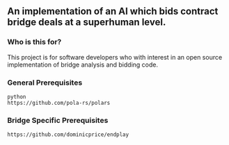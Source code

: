 ## An implementation of an AI which bids contract bridge deals at a superhuman level.

### Who is this for?
This project is for software developers who with interest in an open source implementation of bridge analysis and bidding code.

### General Prerequisites
    python
    https://github.com/pola-rs/polars

### Bridge Specific Prerequisites
    https://github.com/dominicprice/endplay

### 
